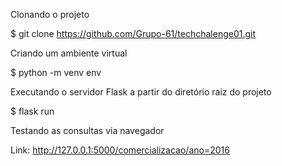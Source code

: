 Clonando o projeto

$ git clone https://github.com/Grupo-61/techchalenge01.git

Criando um ambiente virtual

$ python -m venv env

Executando o servidor Flask a partir do diretório raiz do projeto

$ flask run

Testando as consultas via navegador

Link: http://127.0.0.1:5000/comercializacao/ano=2016


